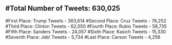 #Total Number of Tweets: 630,025 
---
#First Place: Trump Tweets - 383,614
#Second Place: Cruz Tweets - 76,252
#Third Place: Clinton Tweets - 62,050
#Fourth Place: Rubio Tweets - 58,735
#Fifth Place: Sanders Tweets - 24,057
#Sixth Place: Kasich Tweets - 15,330
#Seventh Place: Jeb! Tweets - 5,734
#Last Place: Carson Tweets - 4,256
